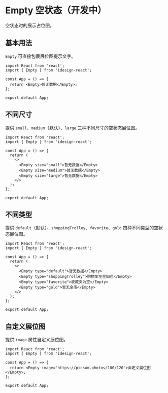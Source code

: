 # Empty 空状态（开发中）

空状态时的展示占位图。

## 基本用法

`Empty` 可直接包裹展位图提示文字。

```tsx
import React from 'react';
import { Empty } from 'idesign-react';

const App = () => {
  return <Empty>暂无数据</Empty>;
};

export default App;
```

## 不同尺寸

提供 `small`、`medium`（默认）、`large` 三种不同尺寸的空状态展位图。

```tsx
import React from 'react';
import { Empty } from 'idesign-react';

const App = () => {
  return (
    <>
      <Empty size="small">暂无数据</Empty>
      <Empty size="medium">暂无数据</Empty>
      <Empty size="large">暂无数据</Empty>
    </>
  );
};

export default App;
```

## 不同类型

提供 `default`（默认）、`shoppingTrolley`、`favorite`、`gold` 四种不同类型的空状态展位图。

```tsx
import React from 'react';
import { Empty } from 'idesign-react';

const App = () => {
  return (
    <>
      <Empty type="default">暂无数据</Empty>
      <Empty type="shoppingTrolley">购物车空空如也</Empty>
      <Empty type="favorite">收藏夹为空</Empty>
      <Empty type="gold">暂无金币</Empty>
    </>
  );
};

export default App;
```

## 自定义展位图

提供 `image` 属性自定义展位图。

```tsx
import React from 'react';
import { Empty } from 'idesign-react';

const App = () => {
  return <Empty image="https://picsum.photos/180/120">自定义展位图</Empty>;
};

export default App;
```

